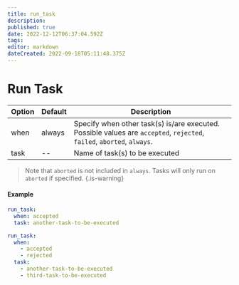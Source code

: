 ```yaml
---
title: run_task
description: 
published: true
date: 2022-12-12T06:37:04.592Z
tags: 
editor: markdown
dateCreated: 2022-09-18T05:11:48.375Z
---
```


# Run Task

| Option | Default | Description |
| --- | --- | --- |
| when | always | Specify when other task(s) is/are executed. Possible values are `accepted`, `rejected`, `failed`, `aborted`, `always`.|
| task | -- | Name of task(s) to be executed

> Note that `aborted` is not included in `always`. Tasks will only run on `aborted` if specified.
{.is-warning}

#### Example

```yaml
run_task:
  when: accepted
  task: another-task-to-be-executed
```

```yaml
run_task:
  when: 
    - accepted
    - rejected
  task:
    - another-task-to-be-executed
    - third-task-to-be-executed
```
